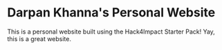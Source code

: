 # Darpan Khanna's Personal Website
This is a personal website built using the Hack4Impact Starter Pack!
Yay, this is a great website.